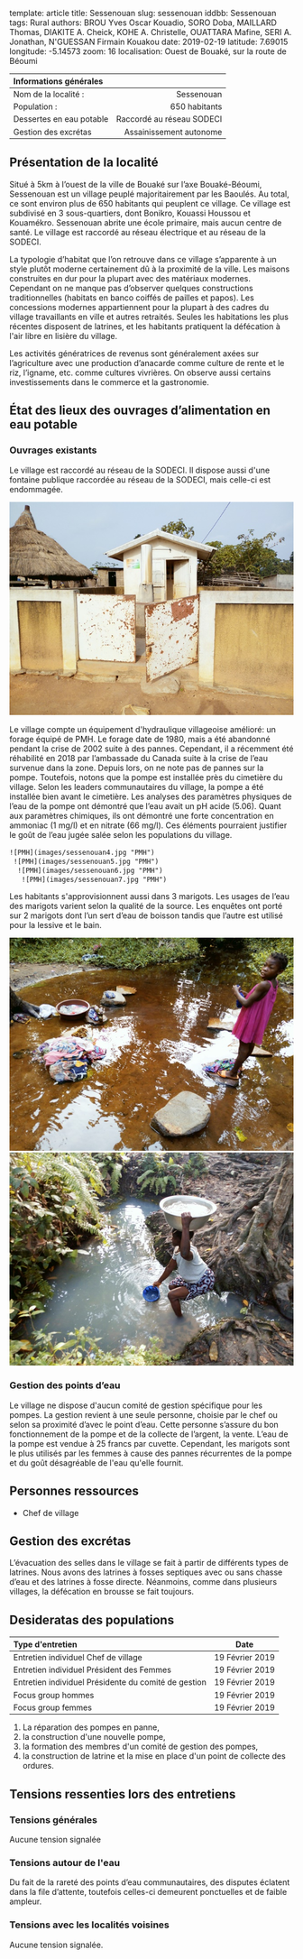 template: article
title: Sessenouan
slug: sessenouan
iddbb:  Sessenouan
tags: Rural
authors: BROU Yves Oscar Kouadio, SORO Doba, MAILLARD Thomas, DIAKITE A. Cheick, KOHE A. Christelle, OUATTARA Mafine, SERI A. Jonathan, N'GUESSAN Firmain Kouakou
date: 2019-02-19
latitude:  7.69015 
longitude: -5.14573
zoom: 16
localisation: Ouest de Bouaké, sur la route de Béoumi




|Informations générales||
|:--|--:|
| Nom de la localité : | Sessenouan | 
| Population : | 650 habitants | 
| Dessertes en eau potable | Raccordé au réseau SODECI | 
| Gestion des excrétas | Assainissement autonome |



## Présentation de la localité
Situé à 5km à l’ouest de la ville de Bouaké sur l’axe Bouaké-Béoumi, Sessenouan est un village peuplé majoritairement par les Baoulés. Au total, ce sont environ plus de 650 habitants qui peuplent ce village. Ce village est subdivisé en 3 sous-quartiers, dont Bonikro, Kouassi Houssou et Kouamékro. Sessenouan abrite une école primaire, mais aucun centre de santé. Le village est raccordé au réseau électrique et au réseau de la SODECI.


La typologie d’habitat que l’on retrouve dans ce village s’apparente à un style plutôt moderne certainement dû à la proximité de la ville. Les maisons construites en dur pour la plupart avec des matériaux modernes. Cependant on ne manque pas d’observer quelques constructions traditionnelles (habitats en banco coiffés de pailles et papos). Les concessions modernes appartiennent pour la plupart à des cadres du village travaillants en ville et autres retraités. Seules les habitations les plus récentes disposent de latrines, et les habitants pratiquent la défécation à l'air libre en lisière du village.


Les activités génératrices de revenus sont généralement axées sur l’agriculture avec une production d’anacarde comme culture de rente et le riz, l’igname, etc. comme cultures vivrières. On observe aussi certains investissements dans le commerce et la gastronomie.


## État des lieux des ouvrages d’alimentation en eau potable

### Ouvrages existants
Le village est raccordé au réseau de la SODECI. Il dispose aussi d'une fontaine publique raccordée au réseau de la SODECI, mais celle-ci est endommagée.


![Borne fontaine](images/sessenouan3.jpg "Borne fontaine")

Le village compte un équipement d'hydraulique villageoise amélioré: un forage équipé de PMH. Le forage date de 1980, mais a été abandonné pendant la crise de 2002 suite à des pannes. Cependant, il a récemment été réhabilité en 2018 par l’ambassade du Canada suite à la crise de l’eau survenue dans la zone. Depuis lors, on ne note pas de pannes sur la pompe. Toutefois, notons que la pompe est installée près du cimetière du village. Selon les leaders communautaires du village, la pompe a été installée bien avant le cimetière. Les analyses des paramètres physiques de l’eau de la pompe ont démontré que l’eau avait un pH acide (5.06). Quant aux paramètres chimiques, ils ont démontré une forte concentration en ammoniac (1 mg/l) et en nitrate (66 mg/l). Ces éléments pourraient justifier le goût de l’eau jugée salée selon les populations du village.

 

    ![PMH](images/sessenouan4.jpg "PMH")
	 ![PMH](images/sessenouan5.jpg "PMH")
	  ![PMH](images/sessenouan6.jpg "PMH")
	   ![PMH](images/sessenouan7.jpg "PMH")

Les habitants s'approvisionnent aussi dans 3 marigots. Les usages de l’eau des marigots varient selon la qualité de la source. Les enquêtes ont porté sur 2 marigots dont l’un sert d’eau de boisson tandis que l’autre est utilisé pour la lessive et le bain.


![marigot](images/sessenouan1.jpg "marigot")
  ![marigot](images/sessenouan2.jpg "marigot")

### Gestion des points d’eau

Le village ne dispose d'aucun comité de gestion spécifique pour les pompes. La gestion revient à une seule personne, choisie par le chef ou selon sa proximité d’avec le point d’eau.  Cette personne s’assure du bon fonctionnement de la pompe et de la collecte de l’argent, la vente. L’eau de la pompe est vendue à 25 francs par cuvette. Cependant, les marigots sont le plus utilisés par les femmes à cause des pannes récurrentes de la pompe et du goût désagréable de l'eau qu'elle fournit.

##  Personnes ressources


* Chef de village

##  Gestion des excrétas
L’évacuation des selles dans le village se fait à partir de différents types de latrines. Nous avons des latrines à fosses septiques avec ou sans chasse d’eau et des latrines à fosse directe. Néanmoins, comme dans plusieurs villages, la défécation en brousse se fait toujours.
##  Desideratas des populations
| Type d'entretien | Date | 
| :-- | :--: | 
| Entretien individuel Chef de village |19 Février 2019| 
| Entretien individuel Président des Femmes|19 Février 2019| 
| Entretien individuel Présidente du comité de gestion|19 Février 2019| 
| Focus group hommes |19 Février 2019| 
| Focus group femmes |19 Février 2019| 


1. La réparation des pompes en panne,
2. la construction d'une nouvelle pompe,
3. la formation des membres d'un comité de gestion des pompes,
4. la construction de latrine et la mise en place d'un point de collecte des ordures.

## Tensions ressenties lors des entretiens

### Tensions générales
Aucune tension signalée

### Tensions autour de l'eau
Du fait de la rareté des points d’eau communautaires, des disputes éclatent dans la file d’attente, toutefois celles-ci demeurent ponctuelles et de faible ampleur.

### Tensions avec les localités voisines
Aucune tension signalée.

